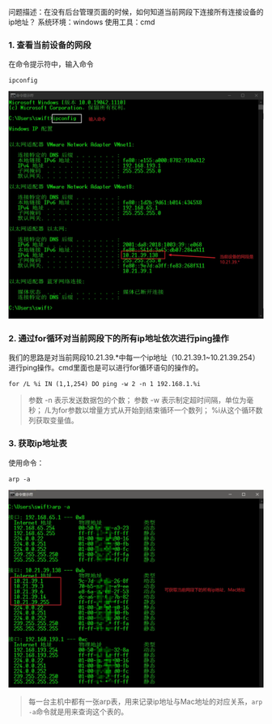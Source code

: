 问题描述：在没有后台管理页面的时候，如何知道当前网段下连接所有连接设备的ip地址？
系统环境：windows
使用工具：cmd
### 1. 查看当前设备的网段

在命令提示符中，输入命令
```
ipconfig
```
![01](localpicbed/如何查找当前网段下的所有ip地址.assets/01.png)

### 2. 通过for循环对当前网段下的所有ip地址依次进行ping操作
我们的思路是对当前网段10.21.39.*中每一个ip地址（10.21.39.1~10.21.39.254）进行ping操作。cmd里面也是可以进行for循环语句的操作的。
```
for /L %i IN (1,1,254) DO ping -w 2 -n 1 192.168.1.%i
```
> 参数 -n 表示发送数据包的个数；
> 参数 -w 表示制定超时间隔，单位为毫秒；
> /L为for参数以增量方式从开始到结束循环一个数列；
> %i从这个循环数列获取变量值。

### 3. 获取ip地址表

使用命令：
```
arp -a
```
![02](localpicbed/如何查找当前网段下的所有ip地址.assets/02.png)

> 每一台主机中都有一张arp表，用来记录ip地址与Mac地址的对应关系，`arp -a`命令就是用来查询这个表的。